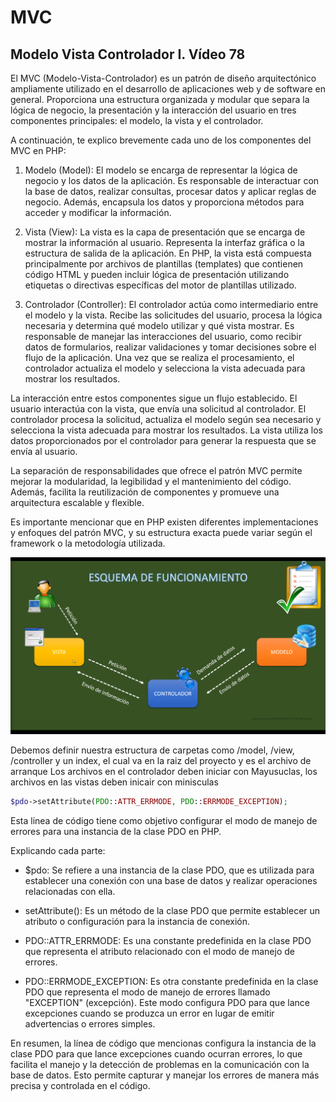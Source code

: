 # MVC

## Modelo Vista Controlador I. Vídeo 78

El MVC (Modelo-Vista-Controlador) es un patrón de diseño arquitectónico ampliamente utilizado en el desarrollo de aplicaciones web y de software en general. Proporciona una estructura organizada y modular que separa la lógica de negocio, la presentación y la interacción del usuario en tres componentes principales: el modelo, la vista y el controlador.

A continuación, te explico brevemente cada uno de los componentes del MVC en PHP:

1. Modelo (Model): El modelo se encarga de representar la lógica de negocio y los datos de la aplicación. Es responsable de interactuar con la base de datos, realizar consultas, procesar datos y aplicar reglas de negocio. Además, encapsula los datos y proporciona métodos para acceder y modificar la información.

2. Vista (View): La vista es la capa de presentación que se encarga de mostrar la información al usuario. Representa la interfaz gráfica o la estructura de salida de la aplicación. En PHP, la vista está compuesta principalmente por archivos de plantillas (templates) que contienen código HTML y pueden incluir lógica de presentación utilizando etiquetas o directivas específicas del motor de plantillas utilizado.

3. Controlador (Controller): El controlador actúa como intermediario entre el modelo y la vista. Recibe las solicitudes del usuario, procesa la lógica necesaria y determina qué modelo utilizar y qué vista mostrar. Es responsable de manejar las interacciones del usuario, como recibir datos de formularios, realizar validaciones y tomar decisiones sobre el flujo de la aplicación. Una vez que se realiza el procesamiento, el controlador actualiza el modelo y selecciona la vista adecuada para mostrar los resultados.

La interacción entre estos componentes sigue un flujo establecido. El usuario interactúa con la vista, que envía una solicitud al controlador. El controlador procesa la solicitud, actualiza el modelo según sea necesario y selecciona la vista adecuada para mostrar los resultados. La vista utiliza los datos proporcionados por el controlador para generar la respuesta que se envía al usuario.

La separación de responsabilidades que ofrece el patrón MVC permite mejorar la modularidad, la legibilidad y el mantenimiento del código. Además, facilita la reutilización de componentes y promueve una arquitectura escalable y flexible.

Es importante mencionar que en PHP existen diferentes implementaciones y enfoques del patrón MVC, y su estructura exacta puede variar según el framework o la metodología utilizada.

![MVC Diagram](./assets/mvc.png)

Debemos definir nuestra estructura de carpetas como /model, /view, /controller y un index, el cual va en la raiz del proyecto y es el archivo de arranque
Los archivos en el controlador deben iniciar con Mayusuclas, los archivos en las vistas deben inicair con minisculas

```php
$pdo->setAttribute(PDO::ATTR_ERRMODE, PDO::ERRMODE_EXCEPTION);
```

Esta linea de código tiene como objetivo configurar el modo de manejo de errores para una instancia de la clase PDO en PHP.

Explicando cada parte:

- $pdo: Se refiere a una instancia de la clase PDO, que es utilizada para establecer una conexión con una base de datos y realizar operaciones relacionadas con ella.

- setAttribute(): Es un método de la clase PDO que permite establecer un atributo o configuración para la instancia de conexión.

- PDO::ATTR_ERRMODE: Es una constante predefinida en la clase PDO que representa el atributo relacionado con el modo de manejo de errores.

- PDO::ERRMODE_EXCEPTION: Es otra constante predefinida en la clase PDO que representa el modo de manejo de errores llamado "EXCEPTION" (excepción). Este modo configura PDO para que lance excepciones cuando se produzca un error en lugar de emitir advertencias o errores simples.

En resumen, la línea de código que mencionas configura la instancia de la clase PDO para que lance excepciones cuando ocurran errores, lo que facilita el manejo y la detección de problemas en la comunicación con la base de datos. Esto permite capturar y manejar los errores de manera más precisa y controlada en el código.
